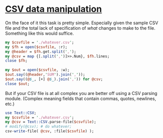 [1]: https://rosettacode.org/wiki/CSV_data_manipulation

# [CSV data manipulation][1]

On the face of it this task is pretty simple. Especially given the sample CSV file and the total lack of specification of *what* changes to make to the file. Something like this would suffice.

```perl
my $csvfile = './whatever.csv';
my $fh = open($csvfile, :r);
my @header = $fh.get.split(',');
my @csv = map {[.split(',')]>>.Num}, $fh.lines;
close $fh;
 
my $out = open($csvfile, :w);
$out.say((@header,'SUM').join(','));
$out.say((@$_, [+] @$_).join(',')) for @csv;
close $out;
```


But if your CSV file is at all complex you are better off using a CSV parsing module. (Complex meaning fields that contain commas, quotes, newlines, etc.)

```perl
use Text::CSV;
my $csvfile = './whatever.csv';
my @csv = Text::CSV.parse-file($csvfile);
# modify(@csv); # do whatever;
csv-write-file( @csv, :file($csvfile) );
```